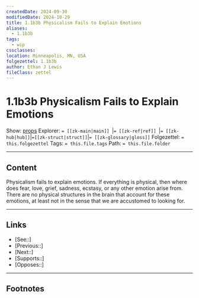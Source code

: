 ```yaml
---
createdDate: 2024-09-30
modifiedDate: 2024-10-29
title: 1.1b3b Physicalism Fails to Explain Emotions
aliases:
  - 1.1b3b
tags:
  - wip
cssclasses: 
location: Minneapolis, MN, USA
folgezettel: 1.1b3b
author: Ethan J Lewis
fileClass: zettel
---
```


# 1.1b3b Physicalism Fails to Explain Emotions

Show: [props](obsidian://adv-uri?vault=ejl-zk&commandid=properties%3Aopen-local)
Explorer: `= [[zk-main|main]] `|`= [[zk-ref|ref]] `|`= [[zk-hub|hub]]`|`=[[zk-struct|struct]]`|`= [[zk-glossary|gloss]]`
Folgezettel: `= this.folgezettel` 
Tags: `= this.file.tags`
Path: `= this.file.folder`
- - -

## Content

Physicalism fails to explain emotions. If everything is physical, then where does fear, love, grief, sadness, ecstasy, or any other emotion arise from. There are no physical structures in the brain that account for these emotions, at least not in the sense that we are accustomed to looking for.
- - -

## Links

- [See::]
- [Previous::]
- [Next::]
- [Supports::]
- [Opposes::]
- - -

## Footnotes